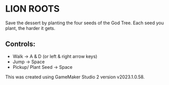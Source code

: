 # LION ROOTS

Save the dessert by planting the four seeds of the God Tree. Each seed you plant, the harder it gets.

## Controls:
 - Walk -> A & D (or left & right arrow keys)
 - Jump -> Space
 - Pickup/ Plant Seed -> Space

This was created using GameMaker Studio 2 version v2023.1.0.58.

